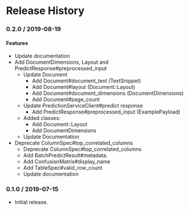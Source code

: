 # Release History

### 0.2.0 / 2019-08-19

#### Features

* Update documentation
* Add DocumentDimensions, Layout and PredictResponse#preprocessed_input
  * Update Document
    * Add Document#document_text (TextSnippet)
    * Add Document#layout (Document::Layout)
    * Add Document#document_dimensions (DocumentDimensions)
    * Add Document#page_count
  * Update PredictionServiceClient#predict response
    * Add PredictResponse#preprocessed_input (ExamplePayload)
  * Added classes:
    * Add Document::Layout
    * Add DocumentDimensions
  * Update Documentation
* Deprecate ColumnSpec#top_correlated_columns
  * Deprecate ColumnSpec#top_correlated_columns
  * Add BatchPredictResult#metadata.
  * Add ConfusionMatrix#display_name
  * Add TableSpec#valid_row_count
  * Update documentation

### 0.1.0 / 2019-07-15

* Initial release.
